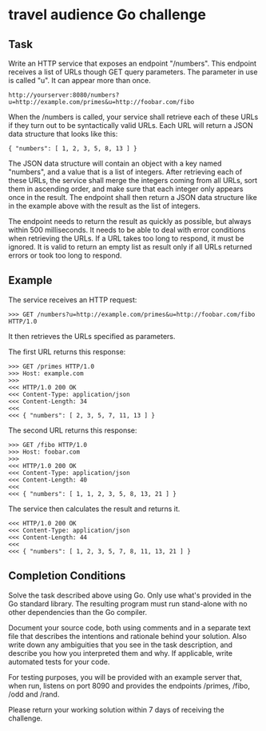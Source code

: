 travel audience Go challenge
============================

Task
----

Write an HTTP service that exposes an endpoint "/numbers". This endpoint receives a list of URLs 
though GET query parameters. The parameter in use is called "u". It can appear 
more than once.

	http://yourserver:8080/numbers?u=http://example.com/primes&u=http://foobar.com/fibo

When the /numbers is called, your service shall retrieve each of these URLs if 
they turn out to be syntactically valid URLs. Each URL will return a JSON data 
structure that looks like this:

	{ "numbers": [ 1, 2, 3, 5, 8, 13 ] }

The JSON data structure will contain an object with a key named "numbers", and 
a value that is a list of integers. After retrieving each of these URLs, the 
service shall merge the integers coming from all URLs, sort them in ascending 
order, and make sure that each integer only appears once in the result. The 
endpoint shall then return a JSON data structure like in the example above with 
the result as the list of integers.

The endpoint needs to return the result as quickly as possible, but always 
within 500 milliseconds. It needs to be able to deal with error conditions when 
retrieving the URLs. If a URL takes too long to respond, it must be ignored. It 
is valid to return an empty list as result only if all URLs returned errors or 
took too long to respond.

Example
-------

The service receives an HTTP request:

	>>> GET /numbers?u=http://example.com/primes&u=http://foobar.com/fibo HTTP/1.0

It then retrieves the URLs specified as parameters.

The first URL returns this response:

	>>> GET /primes HTTP/1.0
	>>> Host: example.com
	>>> 
	<<< HTTP/1.0 200 OK
	<<< Content-Type: application/json
	<<< Content-Length: 34
	<<< 
	<<< { "numbers": [ 2, 3, 5, 7, 11, 13 ] }

The second URL returns this response:

	>>> GET /fibo HTTP/1.0
	>>> Host: foobar.com
	>>> 
	<<< HTTP/1.0 200 OK
	<<< Content-Type: application/json
	<<< Content-Length: 40
	<<< 
	<<< { "numbers": [ 1, 1, 2, 3, 5, 8, 13, 21 ] }

The service then calculates the result and returns it.

	<<< HTTP/1.0 200 OK
	<<< Content-Type: application/json
	<<< Content-Length: 44
	<<< 
	<<< { "numbers": [ 1, 2, 3, 5, 7, 8, 11, 13, 21 ] }


Completion Conditions
---------------------

Solve the task described above using Go. Only use what's provided in the Go 
standard library. The resulting program must run stand-alone with no other 
dependencies than the Go compiler.

Document your source code, both using comments and in a separate text file that 
describes the intentions and rationale behind your solution. Also write down 
any ambiguities that you see in the task description, and describe you how you 
interpreted them and why. If applicable, write automated tests for your code.

For testing purposes, you will be provided with an example server that, when 
run, listens on port 8090 and provides the endpoints /primes, /fibo, /odd and 
/rand.

Please return your working solution within 7 days of receiving the challenge.
